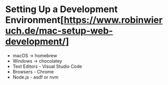 # Setting Up a Development Environment[https://www.robinwieruch.de/mac-setup-web-development/]

- macOS -> homebrew
- Windows -> chocolatey
- Text Editors - Visual Studio Code
- Browsers - Chrome
- Node.js - asdf or nvm
